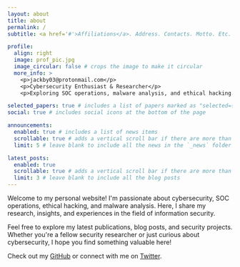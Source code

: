 ```yaml
---
layout: about
title: about
permalink: /
subtitle: <a href='#'>Affiliations</a>. Address. Contacts. Motto. Etc.

profile:
  align: right
  image: prof_pic.jpg
  image_circular: false # crops the image to make it circular
  more_info: >
    <p>jackby03@protonmail.com</p>
    <p>Cybersecurity Enthusiast & Researcher</p>
    <p>Exploring SOC operations, malware analysis, and ethical hacking.</p>

selected_papers: true # includes a list of papers marked as "selected={true}"
social: true # includes social icons at the bottom of the page

announcements:
  enabled: true # includes a list of news items
  scrollable: true # adds a vertical scroll bar if there are more than 3 news items
  limit: 5 # leave blank to include all the news in the `_news` folder

latest_posts:
  enabled: true
  scrollable: true # adds a vertical scroll bar if there are more than 3 new posts items
  limit: 3 # leave blank to include all the blog posts
---
```


Welcome to my personal website! I'm passionate about cybersecurity, SOC operations, ethical hacking, and malware analysis. Here, I share my research, insights, and experiences in the field of information security.

Feel free to explore my latest publications, blog posts, and security projects. Whether you're a fellow security researcher or just curious about cybersecurity, I hope you find something valuable here!

Check out my [GitHub](https://github.com/jackby03) or connect with me on [Twitter](https://twitter.com/).
